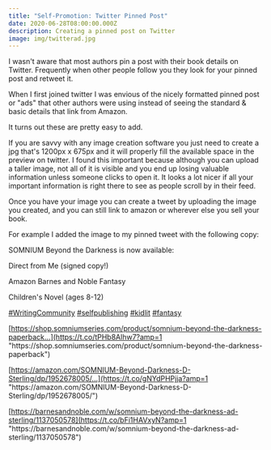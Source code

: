 ```yaml
---
title: "Self-Promotion: Twitter Pinned Post"
date: 2020-06-28T08:00:00.000Z
description: Creating a pinned post on Twitter
image: img/twitterad.jpg
---
```

I wasn't aware that most authors pin a post with their book details on Twitter. Frequently when other people follow you they look for your pinned post and retweet it.

When I first joined twitter I was envious of the nicely formatted pinned post or "ads" that other authors were using instead of seeing the standard & basic details that link from Amazon.

It turns out these are pretty easy to add.

If you are savvy with any image creation software you just need to create a jpg that's 1200px x 675px and it will properly fill the available space in the preview on twitter. I found this important because although you can upload a taller image, not all of it is visible and you end up losing valuable information unless someone clicks to open it. It looks a lot nicer if all your important information is right there to see as people scroll by in their feed.

Once you have your image you can create a tweet by uploading the image you created, and you can still link to amazon or wherever else you sell your book.

For example I added the image to my pinned tweet with the following copy:

SOMNIUM Beyond the Darkness is now available: 

Direct from Me (signed copy!) 

Amazon Barnes and Noble Fantasy 

Children's Novel (ages 8-12)

[\#WritingCommunity](https://twitter.com/hashtag/WritingCommunity?src=hashtag_click) [\#selfpublishing](https://twitter.com/hashtag/selfpublishing?src=hashtag_click) [\#kidlit](https://twitter.com/hashtag/kidlit?src=hashtag_click) [\#fantasy](https://twitter.com/hashtag/fantasy?src=hashtag_click)

[https://shop.somniumseries.com/product/somnium-beyond-the-darkness-paperback…](https://t.co/tPHb8Alhw7?amp=1 "https\://shop.somniumseries.com/product/somnium-beyond-the-darkness-paperback")

[https://amazon.com/SOMNIUM-Beyond-Darkness-D-Sterling/dp/1952678005/…](https://t.co/gNYdPHPjja?amp=1 "https\://amazon.com/SOMNIUM-Beyond-Darkness-D-Sterling/dp/1952678005/")

[https://barnesandnoble.com/w/somnium-beyond-the-darkness-ad-sterling/1137050578](https://t.co/bFi1HAVxyN?amp=1 "https\://barnesandnoble.com/w/somnium-beyond-the-darkness-ad-sterling/1137050578")